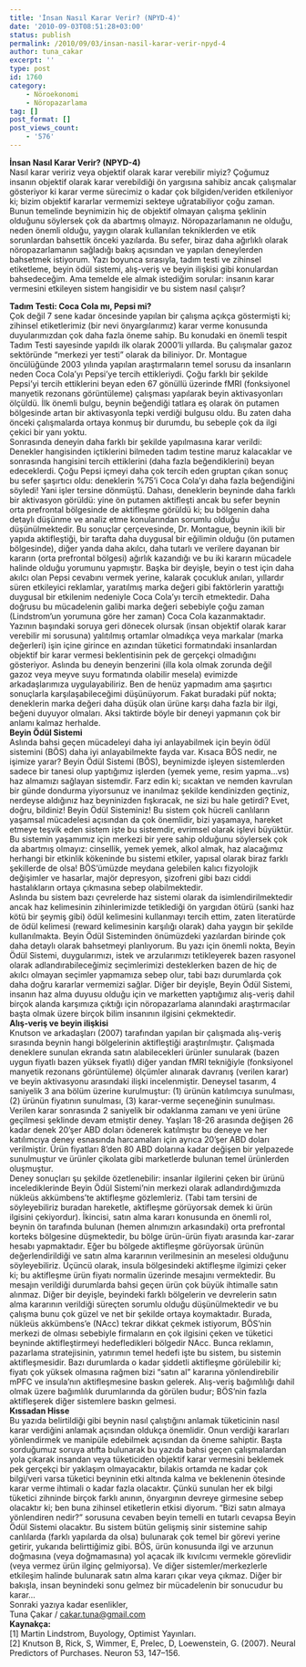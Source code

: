 ```yaml
---
title: 'İnsan Nasıl Karar Verir? (NPYD-4)'
date: '2010-09-03T08:51:28+03:00'
status: publish
permalink: /2010/09/03/insan-nasil-karar-verir-npyd-4
author: tuna_cakar
excerpt: ''
type: post
id: 1760
category:
    - Nöroekonomi
    - Nöropazarlama
tag: []
post_format: []
post_views_count:
    - '576'
---
```

**İnsan Nasıl Karar Verir? (NPYD-4)**  
Nasıl karar veririz veya objektif olarak karar verebilir miyiz? Çoğumuz insanın objektif olarak karar verebildiği ön yargısına sahibiz ancak çalışmalar gösteriyor ki karar verme sürecimiz o kadar çok bilgiden/veriden etkileniyor ki; bizim objektif kararlar vermemizi sekteye uğratabiliyor çoğu zaman. Bunun temelinde beynimizin hiç de objektif olmayan çalışma şeklinin olduğunu söylersek çok da abartmış olmayız. Nöropazarlamanın ne olduğu, neden önemli olduğu, yaygın olarak kullanılan tekniklerden ve etik sorunlardan bahsettik önceki yazılarda. Bu sefer, biraz daha ağırlıklı olarak nöropazarlamanın sağladığı bakış açısından ve yapılan deneylerden bahsetmek istiyorum. Yazı boyunca sırasıyla, tadım testi ve zihinsel etiketleme, beyin ödül sistemi, alış-veriş ve beyin ilişkisi gibi konulardan bahsedeceğim. Ama temelde ele almak istediğim sorular: insanın karar vermesini etkileyen sistem hangisidir ve bu sistem nasıl çalışır?  
  
**Tadım Testi: Coca Cola mı, Pepsi mi?**  
Çok değil 7 sene kadar öncesinde yapılan bir çalışma açıkça göstermişti ki; zihinsel etiketlerimiz (bir nevi önyargılarımız) karar verme konusunda duyularımızdan çok daha fazla öneme sahip. Bu konudaki en önemli tespit Tadım Testi sayesinde yapıldı ilk olarak 2000’li yıllarda. Bu çalışmalar gazoz sektöründe “merkezi yer testi” olarak da biliniyor. Dr. Montague öncülüğünde 2003 yılında yapılan araştırmaların temel sorusu da insanların neden Coca Cola’yı Pepsi’ye tercih ettikleriydi. Çoğu farklı bir şekilde Pepsi’yi tercih ettiklerini beyan eden 67 gönüllü üzerinde fMRI (fonksiyonel manyetik rezonans görüntüleme) çalışması yapılarak beyin aktivasyonları ölçüldü. İlk önemli bulgu, beynin beğendiği tatlara eş olarak ön putamen bölgesinde artan bir aktivasyonla tepki verdiği bulgusu oldu. Bu zaten daha önceki çalışmalarda ortaya konmuş bir durumdu, bu sebeple çok da ilgi çekici bir yanı yoktu.  
Sonrasında deneyin daha farklı bir şekilde yapılmasına karar verildi: Denekler hangisinden içtiklerini bilmeden tadım testine maruz kalacaklar ve sonrasında hangisini tercih ettiklerini (daha fazla beğendiklerini) beyan edeceklerdi. Çoğu Pepsi içmeyi daha çok tercih eden gruptan çıkan sonuç bu sefer şaşırtıcı oldu: deneklerin %75’i Coca Cola’yı daha fazla beğendiğini söyledi! Yani işler tersine dönmüştü. Dahası, deneklerin beyninde daha farklı bir aktivasyon görüldü: yine ön putamen aktifleşti ancak bu sefer beynin orta prefrontal bölgesinde de aktifleşme görüldü ki; bu bölgenin daha detaylı düşünme ve analiz etme konularından sorumlu olduğu düşünülmektedir. Bu sonuçlar çerçevesinde, Dr. Montague, beynin ikili bir yapıda aktifleştiği, bir tarafta daha duygusal bir eğilimin olduğu (ön putamen bölgesinde), diğer yanda daha akılcı, daha tutarlı ve verilere dayanan bir kararın (orta prefrontal bölgesi) ağırlık kazandığı ve bu iki kararın mücadele halinde olduğu yorumunu yapmıştır. Başka bir deyişle, beyin o test için daha akılcı olan Pepsi cevabını vermek yerine, kalarak çocukluk anıları, yıllardır süren etkileyici reklamlar, yaratılmış marka değeri gibi faktörlerin yarattığı duygusal bir etkilenim nedeniyle Coca Cola’yı tercih etmektedir. Daha doğrusu bu mücadelenin galibi marka değeri sebebiyle çoğu zaman (Lindstrom’un yorumuna göre her zaman) Coca Cola kazanmaktadır.  
Yazının başındaki soruya geri dönecek olursak (insan objektif olarak karar verebilir mi sorusuna) yalıtılmış ortamlar olmadıkça veya markalar (marka değerleri) işin içine girince en azından tüketici formatındaki insanlardan objektif bir karar vermesi beklentisinin pek de gerçekçi olmadığını gösteriyor. Aslında bu deneyin benzerini (illa kola olmak zorunda değil gazoz veya meyve suyu formatında olabilir mesela) evimizde arkadaşlarımıza uygulayabiliriz. Ben de henüz yapmadım ama şaşırtıcı sonuçlarla karşılaşabileceğimi düşünüyorum. Fakat buradaki püf nokta; deneklerin marka değeri daha düşük olan ürüne karşı daha fazla bir ilgi, beğeni duyuyor olmaları. Aksi taktirde böyle bir deneyi yapmanın çok bir anlamı kalmaz herhalde.  
**Beyin Ödül Sistemi**  
Aslında bahsi geçen mücadeleyi daha iyi anlayabilmek için beyin ödül sistemini (BÖS) daha iyi anlayabilmekte fayda var. Kısaca BÖS nedir, ne işimize yarar? Beyin Ödül Sistemi (BÖS), beynimizde işleyen sistemlerden sadece bir tanesi olup yaptığımız işlerden (yemek yeme, resim yapma…vs) haz almamızı sağlayan sistemdir. Farz edin ki; sıcaktan ve nemden kavrulan bir günde dondurma yiyorsunuz ve inanılmaz şekilde kendinizden geçtiniz, nerdeyse aldığınız haz beyninizden fışkıracak, ne sizi bu hale getirdi? Evet, doğru, bildiniz! Beyin Ödül Sisteminiz! Bu sistem çok hücreli canlıların yaşamsal mücadelesi açısından da çok önemlidir, bizi yaşamaya, hareket etmeye teşvik eden sistem işte bu sistemdir, evrimsel olarak işlevi büyüktür. Bu sistemin yaşamımız için merkezi bir yere sahip olduğunu söylersek çok da abartmış olmayız: cinsellik, yemek yemek, alkol almak, haz alacağımız herhangi bir etkinlik kökeninde bu sistemi etkiler, yapısal olarak biraz farklı şekillerde de olsa! BÖS’ümüzde meydana gelebilen kalıcı fizyolojik değişimler ve hasarlar, majör depresyon, şizofreni gibi bazı ciddi hastalıkların ortaya çıkmasına sebep olabilmektedir.  
Aslında bu sistem bazı çevrelerde haz sistemi olarak da isimlendirilmektedir ancak haz kelimesinin zihinlerimizde tetiklediği ön yargıdan ötürü (sanki haz kötü bir şeymiş gibi) ödül kelimesini kullanmayı tercih ettim, zaten literatürde de ödül kelimesi (reward kelimesinin karşılığı olarak) daha yaygın bir şekilde kullanılmakta. Beyin Ödül Sisteminden önümüzdeki yazılardan birinde çok daha detaylı olarak bahsetmeyi planlıyorum. Bu yazı için önemli nokta, Beyin Ödül Sistemi, duygularımızı, istek ve arzularımızı tetikleyerek bazen rasyonel olarak adlandırabileceğimiz seçimlerimizi desteklerken bazen de hiç de akılcı olmayan seçimler yapmamıza sebep olur, tabi bazı durumlarda çok daha doğru kararlar vermemizi sağlar. Diğer bir deyişle, Beyin Ödül Sistemi, insanın haz alma duyusu olduğu için ve marketten yaptığımız alış-veriş dahil birçok alanda karşımıza çıktığı için nöropazarlama alanındaki araştırmacılar başta olmak üzere birçok bilim insanının ilgisini çekmektedir.   
**Alış-veriş ve beyin ilişkisi**  
Knutson ve arkadaşları (2007) tarafından yapılan bir çalışmada alış-veriş sırasında beynin hangi bölgelerinin aktifleştiği araştırılmıştır. Çalışmada deneklere sunulan ekranda satın alabilecekleri ürünler sunularak (bazen uygun fiyatlı bazen yüksek fiyatlı) diğer yandan fMRI tekniğiyle (fonksiyonel manyetik rezonans görüntüleme) ölçümler alınarak davranış (verilen karar) ve beyin aktivasyonu arasındaki ilişki incelenmiştir. Deneysel tasarım, 4 saniyelik 3 ana bölüm üzerine kurulmuştur: (1) ürünün katılımcıya sunulması, (2) ürünün fiyatının sunulması, (3) karar-verme seçeneğinin sunulması. Verilen karar sonrasında 2 saniyelik bir odaklanma zamanı ve yeni ürüne geçilmesi şeklinde devam etmiştir deney. Yaşları 18-26 arasında değişen 26 kadar denek 20’şer ABD doları ödenerek katılmıştır bu deneye ve her katılımcıya deney esnasında harcamaları için ayrıca 20’şer ABD doları verilmiştir. Ürün fiyatları 8’den 80 ABD dolarına kadar değişen bir yelpazede sunulmuştur ve ürünler çikolata gibi marketlerde bulunan temel ürünlerden oluşmuştur.  
Deney sonuçları şu şekilde özetlenebilir: insanlar ilgilerini çeken bir ürünü incelediklerinde Beyin Ödül Sistemi’nin merkezi olarak adlandırdığımızda nükleüs akkümbens’te aktifleşme gözlemleriz. (Tabi tam tersini de söyleyebiliriz buradan hareketle, aktifleşme görüyorsak demek ki ürün ilgisini çekiyordur). İkincisi, satın alma kararı konusunda en önemli rol, beynin ön tarafında bulunan (hemen alnımızın arkasındaki) orta prefrontal korteks bölgesine düşmektedir, bu bölge ürün-ürün fiyatı arasında kar-zarar hesabı yapmaktadır. Eğer bu bölgede aktifleşme görüyorsak ürünün değerlendirildiği ve satın alma kararının verilmesinin an meselesi olduğunu söyleyebiliriz. Üçüncü olarak, insula bölgesindeki aktifleşme ilgimizi çeker ki; bu aktifleşme ürün fiyatı normalin üzerinde mesajını vermektedir. Bu mesajın verildiği durumlarda bahsi geçen ürün çok büyük ihtimalle satın alınmaz. Diğer bir deyişle, beyindeki farklı bölgelerin ve devrelerin satın alma kararının verildiği süreçten sorumlu olduğu düşünülmektedir ve bu çalışma bunu çok güzel ve net bir şekilde ortaya koymaktadır. Burada, nükleüs akkümbens’e (NAcc) tekrar dikkat çekmek istiyorum, BÖS’nin merkezi de olması sebebiyle firmaların en çok ilgisini çeken ve tüketici beyninde aktifleştirmeyi hedefledikleri bölgedir NAcc. Bunca reklamın, pazarlama stratejisinin, yatırımın temel hedefi işte bu sistem, bu sistemin aktifleşmesidir. Bazı durumlarda o kadar şiddetli aktifleşme görülebilir ki; fiyatı çok yüksek olmasına rağmen bizi “satın al” kararına yönlendirebilir mPFC ve insula’nın aktifleşmesine baskın gelerek. Alış-veriş bağımlılığı dahil olmak üzere bağımlılık durumlarında da görülen budur; BÖS’nin fazla aktifleşerek diğer sistemlere baskın gelmesi.   
**Kıssadan Hisse**  
Bu yazıda belirtildiği gibi beynin nasıl çalıştığını anlamak tüketicinin nasıl karar verdiğini anlamak açısından oldukça önemlidir. Onun verdiği kararları yönlendirmek ve manipüle edebilmek açısından da öneme sahiptir. Başta sorduğumuz soruya atıfta bulunarak bu yazıda bahsi geçen çalışmalardan yola çıkarak insandan veya tüketiciden objektif karar vermesini beklemek pek gerçekçi bir yaklaşım olmayacaktır, bilakis ortamda ne kadar çok bilgi/veri varsa tüketici beyninin etki altında kalma ve beklenenin ötesinde karar verme ihtimali o kadar fazla olacaktır. Çünkü sunulan her ek bilgi tüketici zihninde birçok farklı anının, önyargının devreye girmesine sebep olacaktır ki; ben buna zihinsel etiketlerin etkisi diyorum. “Bizi satın almaya yönlendiren nedir?” sorusuna cevaben beyin temelli en tutarlı cevapsa Beyin Ödül Sistemi olacaktır. Bu sistem bütün gelişmiş sinir sistemine sahip canlılarda (farklı yapılarda da olsa) bulunarak çok temel bir görevi yerine getirir, yukarıda belirttiğimiz gibi. BÖS, ürün konusunda ilgi ve arzunun doğmasına (veya doğmamasına) yol açacak ilk kıvılcımı vermekle görevlidir (veya vermez ürün ilginç gelmiyorsa). Ve diğer sistemler/merkezlerle etkileşim halinde bulunarak satın alma kararı çıkar veya çıkmaz. Diğer bir bakışla, insan beynindeki sonu gelmez bir mücadelenin bir sonucudur bu karar…  
Sonraki yazıya kadar esenlikler,  
Tuna Çakar / <cakar.tuna@gmail.com>  
**Kaynakça:**  
\[1\] Martin Lindstrom, Buyology, Optimist Yayınları.  
\[2\] Knutson B, Rick, S, Wimmer, E, Prelec, D, Loewenstein, G. (2007). Neural Predictors of Purchases. Neuron 53, 147–156.